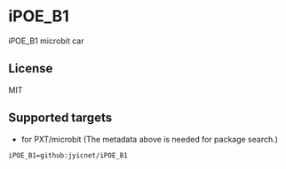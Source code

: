 # iPOE_B1

iPOE_B1 microbit car

## License

MIT

## Supported targets

* for PXT/microbit
(The metadata above is needed for package search.)

```package
iPOE_B1=github:jyicnet/iPOE_B1
```
